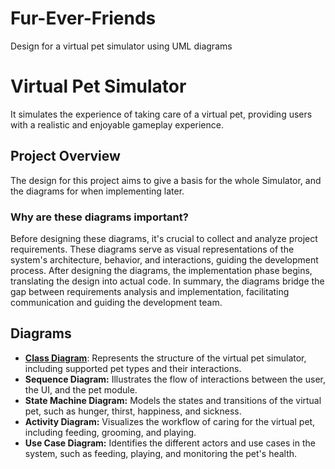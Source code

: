 # Fur-Ever-Friends
Design for a virtual pet simulator using UML diagrams
# Virtual Pet Simulator
It simulates the experience of taking care of a virtual pet, providing users with a realistic and enjoyable gameplay experience.

## Project Overview
The design for this project aims to give a basis for the whole Simulator, and the diagrams for when implementing later. 

### Why are these diagrams important?
Before designing these diagrams, it's crucial to collect and analyze project requirements. These diagrams serve as visual representations of the system's architecture, behavior, and interactions, guiding the development process. After designing the diagrams, the implementation phase begins, translating the design into actual code. In summary, the diagrams bridge the gap between requirements analysis and implementation, facilitating communication and guiding the development team.

## Diagrams

- [**Class Diagram**](#[class-diagram](https://app.genmymodel.com/api/projects/_LQYv4OlbEe6YcvViuOreEw/diagrams/_LQYv4-lbEe6YcvViuOreEw/svg)):  Represents the structure of the virtual pet simulator, including supported pet types and their interactions.
- **Sequence Diagram:** Illustrates the flow of interactions between the user, the UI, and the pet module.
- **State Machine Diagram:** Models the states and transitions of the virtual pet, such as hunger, thirst, happiness, and sickness.
- **Activity Diagram:** Visualizes the workflow of caring for the virtual pet, including feeding, grooming, and playing.
- **Use Case Diagram:** Identifies the different actors and use cases in the system, such as feeding, playing, and monitoring the pet's health.



